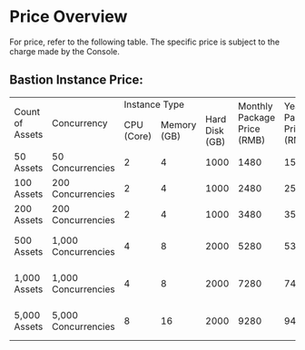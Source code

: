 # Price Overview

For price, refer to the following table. The specific price is subject to the charge made by the Console.

## Bastion Instance Price:

<table>
   <tr>
      <td rowspan="2" colspan="1">Count of Assets</td>
      <td rowspan="2" colspan="1">Concurrency</td>
      <td colspan="3">Instance Type</td>
      <td rowspan="2" colspan="1">Monthly Package Price (RMB)</td>
      <td rowspan="2" colspan="1">Yearly Package Price (RMB)</td>
      <td rowspan="2" colspan="1">Remark</td>
   </tr>
   <tr>
      <td>CPU (Core)</td>
      <td>Memory (GB)</td> 
      <td>Hard Disk (GB)</td>    
   </tr>
   <tr>
      <td>50 Assets</td>
      <td>50 Concurrencies</td>
      <td>2</td>
      <td>4</td>
      <td>1000</td>
      <td>1480</td>
      <td>15096</td>
      <td></td>
   </tr>
   <tr>
      <td>100 Assets</td>
      <td>200 Concurrencies</td>
      <td>2</td>
      <td>4</td>
      <td>1000</td>
      <td>2480</td>
      <td>25296</td>
      <td></td>
   </tr>
   <tr>
      <td>200 Assets</td>
      <td>200 Concurrencies</td>
      <td>2</td>
      <td>4</td>
      <td>1000</td>
      <td>3480</td>
      <td>35496</td>
      <td></td>
   </tr>
   <tr>
      <td>500 Assets</td>
      <td>1,000 Concurrencies</td>
      <td>4</td>
      <td>8</td>
      <td>2000</td>
      <td>5280</td>
      <td>53856</td>
      <td>High-availability Version</td>
   </tr>
   <tr>
      <td>1,000 Assets</td>
      <td>1,000 Concurrencies</td>
      <td>4</td>
      <td>8</td>
      <td>2000</td>
      <td>7280</td>
      <td>74256</td>
      <td>High-availability Version</td>
   </tr>
   <tr>
      <td>5,000 Assets</td>
      <td>5,000 Concurrencies</td>
      <td>8</td>
      <td>16</td>
      <td>2000</td>
      <td>9280</td>
      <td>94656</td>
      <td>High-availability Version</td>
   </tr>
  

</table>



